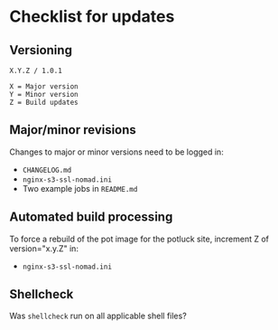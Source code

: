 # Checklist for updates

## Versioning
```
X.Y.Z / 1.0.1

X = Major version
Y = Minor version
Z = Build updates
```

## Major/minor revisions
Changes to major or minor versions need to be logged in:
* `CHANGELOG.md`
* `nginx-s3-ssl-nomad.ini`
* Two example jobs in `README.md`

## Automated build processing
To force a rebuild of the pot image for the potluck site, increment Z of version="x.y.Z" in:
* `nginx-s3-ssl-nomad.ini`

## Shellcheck
Was `shellcheck` run on all applicable shell files?

